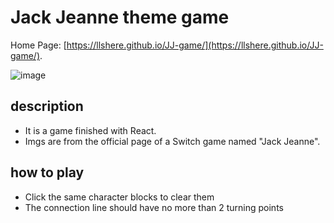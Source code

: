 # Jack Jeanne theme game

Home Page: [https://llshere.github.io/JJ-game/](https://llshere.github.io/JJ-game/).

![image](https://www.linkpicture.com/q/jj-game.png)

## description

- It is a game finished with React.
- Imgs are from the official page of a Switch game named "Jack Jeanne".

## how to play

- Click the same character blocks to clear them
- The connection line should have no more than 2 turning points
